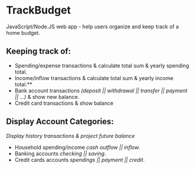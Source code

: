 # TrackBudget
JavaScript/Node.JS web app - help users organize and keep track of a home budget.

## Keeping track of:
- Spending/expense transactions & calculate total sum & yearly spending total.
- Income/inflow transactions & calculate total sum & yearly income total.**
- Bank account transactions *(deposit || withdrawal || transfer || payment || ...)* & show new balance.
- Credit card transactions & show balance

## Display Account Categories:
*Display history transactions & project future balance*
- Household spending/income *cash outflow || inflow*.
- Banking accounts *checking || saving*.
- Credit cards accounts *spendings || payment || credit*.
